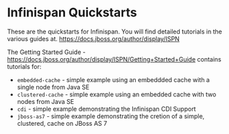 Infinispan Quickstarts
======================

These are the quickstarts for Infinispan. You will find detailed tutorials in the
various guides at.
<https://docs.jboss.org/author/display/ISPN>

The Getting Started Guide -
<https://docs.jboss.org/author/display/ISPN/Getting+Started+Guide>
contains tutorials for:

* `embedded-cache` - simple example using an embeddded cache with a single node from Java SE
* `clustered-cache` - simple example using an embedded cache with two nodes from Java SE
* `cdi` - simple example demonstrating the Infinispan CDI Support
* `jboss-as7` - simple example demonstrating the cretion of a simple, clustered, cache on JBoss AS 7
